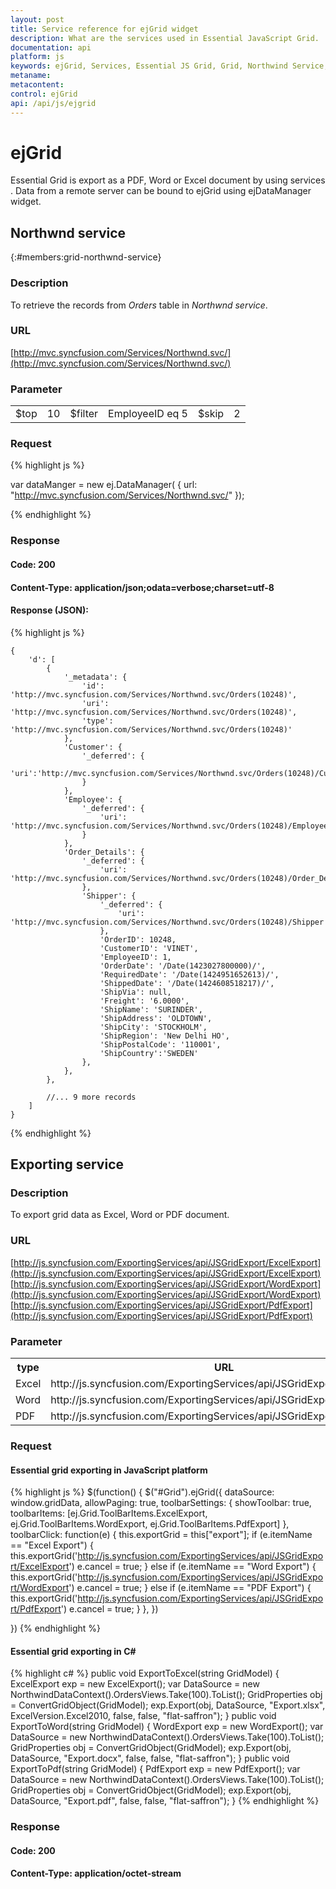 ```yaml
---
layout: post
title: Service reference for ejGrid widget
description: What are the services used in Essential JavaScript Grid.
documentation: api
platform: js
keywords: ejGrid, Services, Essential JS Grid, Grid, Northwind Service, Excel Exporting Service, Grid Exporting
metaname: 
metacontent:
control: ejGrid
api: /api/js/ejgrid
---
```


# ejGrid

Essential Grid is export as a PDF, Word or Excel document by using services . Data from a remote server can be bound to ejGrid using ejDataManager widget.

## Northwnd service
{:#members:grid-northwnd-service}

### Description

To retrieve the records from *Orders* table in *Northwnd service*.

### URL
[http://mvc.syncfusion.com/Services/Northwnd.svc/](http://mvc.syncfusion.com/Services/Northwnd.svc/)

### Parameter
<table>
<tr>
<td>$top</td><td>10</td>
<td>$filter</td><td>EmployeeID eq 5</td>
<td>$skip</td><td>2</td>
</tr>
</table>

### Request

{% highlight js %}
 
var dataManger = new ej.DataManager(
{
    url: "http://mvc.syncfusion.com/Services/Northwnd.svc/"
});

{% endhighlight %}

### Response

#### Code: 200

#### Content-Type: application/json;odata=verbose;charset=utf-8

#### Response (JSON):

{% highlight js %}

	{
	    'd': [
            {
                '_metadata': {
                    'id': 'http://mvc.syncfusion.com/Services/Northwnd.svc/Orders(10248)',
                    'uri': 'http://mvc.syncfusion.com/Services/Northwnd.svc/Orders(10248)',
                    'type': 'http://mvc.syncfusion.com/Services/Northwnd.svc/Orders(10248)'
                },
                'Customer': {
                    '_deferred': {
                        'uri':'http://mvc.syncfusion.com/Services/Northwnd.svc/Orders(10248)/Customer'
                    }
                },
                'Employee': {
                    '_deferred': {
                        'uri': 'http://mvc.syncfusion.com/Services/Northwnd.svc/Orders(10248)/Employee'
                    }
                },
                'Order_Details': {
                    '_deferred': {
                        'uri': 'http://mvc.syncfusion.com/Services/Northwnd.svc/Orders(10248)/Order_Details'
                    },
                    'Shipper': {
                        '_deferred': {
                            'uri': 'http://mvc.syncfusion.com/Services/Northwnd.svc/Orders(10248)/Shipper'
                        },
                        'OrderID': 10248,
                        'CustomerID': 'VINET',
                        'EmployeeID': 1,
                        'OrderDate': '/Date(1423027800000)/',
                        'RequiredDate': '/Date(1424951652613)/',
                        'ShippedDate': '/Date(1424608518217)/',
                        'ShipVia': null,
                        'Freight': '6.0000',
                        'ShipName': 'SURINDER',
                        'ShipAddress': 'OLDTOWN',
                        'ShipCity': 'STOCKHOLM',
                        'ShipRegion': 'New Delhi HO',
                        'ShipPostalCode': '110001',
                        'ShipCountry':'SWEDEN'
                    },
                },
            },

            //... 9 more records
	    ]
	}
{% endhighlight %}

## Exporting service

### Description

To export grid data as Excel, Word or PDF document.

### URL

[http://js.syncfusion.com/ExportingServices/api/JSGridExport/ExcelExport](http://js.syncfusion.com/ExportingServices/api/JSGridExport/ExcelExport)
[http://js.syncfusion.com/ExportingServices/api/JSGridExport/WordExport](http://js.syncfusion.com/ExportingServices/api/JSGridExport/WordExport)
[http://js.syncfusion.com/ExportingServices/api/JSGridExport/PdfExport](http://js.syncfusion.com/ExportingServices/api/JSGridExport/PdfExport)


### Parameter
<table>
   <th>type</th>
   <th>URL </th>
   <th>multipleExport</th>
   <tr>
      <td>Excel</td>
      <td>http://js.syncfusion.com/ExportingServices/api/JSGridExport/ExcelExport</td>
      <td>false</td>
   </tr>
   <tr>
      <td>Word</td>
      <td>http://js.syncfusion.com/ExportingServices/api/JSGridExport/WordExport</td>
      <td>false</td>
   </tr>
   <tr>
      <td>PDF</td>
      <td>http://js.syncfusion.com/ExportingServices/api/JSGridExport/PdfExport</td>
      <td>false</td>
   </tr>
</table>

### Request

#### Essential grid exporting in JavaScript platform
{% highlight js %}
$(function() {
    $("#Grid").ejGrid({
        dataSource: window.gridData,
        allowPaging: true,
        toolbarSettings: {
            showToolbar: true,
            toolbarItems: [ej.Grid.ToolBarItems.ExcelExport, ej.Grid.ToolBarItems.WordExport, ej.Grid.ToolBarItems.PdfExport]
        },
        toolbarClick: function(e) {
            this.exportGrid = this["export"];
            if (e.itemName == "Excel Export") {
                this.exportGrid('http://js.syncfusion.com/ExportingServices/api/JSGridExport/ExcelExport')
                e.cancel = true;
            } else if (e.itemName == "Word Export") {
                this.exportGrid('http://js.syncfusion.com/ExportingServices/api/JSGridExport/WordExport')
                e.cancel = true;
            } else if (e.itemName == "PDF Export") {
                this.exportGrid('http://js.syncfusion.com/ExportingServices/api/JSGridExport/PdfExport')
                e.cancel = true;
            }
        },
    })

})
{% endhighlight %}

#### Essential grid exporting in C# 

{% highlight c# %}
public void ExportToExcel(string GridModel)
        {
            ExcelExport exp = new ExcelExport();
            var DataSource = new NorthwindDataContext().OrdersViews.Take(100).ToList();
            GridProperties obj = ConvertGridObject(GridModel);
            exp.Export(obj, DataSource, "Export.xlsx", ExcelVersion.Excel2010, false, false, "flat-saffron");
        }
        public void ExportToWord(string GridModel)
        {
            WordExport exp = new WordExport();
            var DataSource = new NorthwindDataContext().OrdersViews.Take(100).ToList();
            GridProperties obj = ConvertGridObject(GridModel);
            exp.Export(obj, DataSource, "Export.docx", false, false, "flat-saffron");
        }
        public void ExportToPdf(string GridModel)
        {
            PdfExport exp = new PdfExport();
            var DataSource = new NorthwindDataContext().OrdersViews.Take(100).ToList();
            GridProperties obj = ConvertGridObject(GridModel);
            exp.Export(obj, DataSource, "Export.pdf", false, false, "flat-saffron");
        }
{% endhighlight %}

### Response

#### Code: 200

#### Content-Type: application/octet-stream




